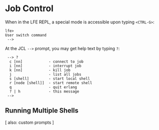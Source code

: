# Job Control

When in the LFE REPL, a special mode is accessible upon typing `<CTRL-G>`:

```
lfe>
User switch command
 -->
```

At the JCL `-->` prompt, you may get help text by typing `?`:

```text
 --> ?
  c [nn]            - connect to job
  i [nn]            - interrupt job
  k [nn]            - kill job
  j                 - list all jobs
  s [shell]         - start local shell
  r [node [shell]]  - start remote shell
  q                 - quit erlang
  ? | h             - this message
 -->
```

## Running Multiple Shells

[ also: custom prompts ]
